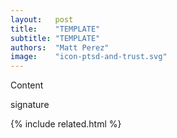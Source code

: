 ```yaml
---
layout:   post
title:    "TEMPLATE"
subtitle: "TEMPLATE"
authors:  "Matt Perez"
image:    "icon-ptsd-and-trust.svg"
---
```


<div style='display:none;'>
 <p></p>
</div>

<div class=_center'>
 <div class='_citation'>
  <p>Content</p>
  <div id='_signature'>signature</div>
 </div>
</div>

{% include related.html %}

